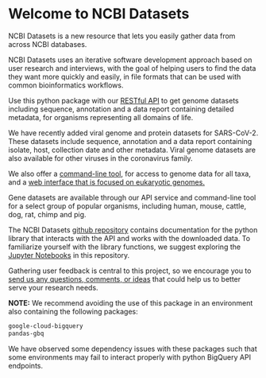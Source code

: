 # Welcome to NCBI Datasets

NCBI Datasets is a new resource that lets you easily gather data from across NCBI databases.

NCBI Datasets uses an iterative software development approach based on user research and interviews, with the goal of helping users to find the data they want more quickly and easily, in file formats that can be used with common bioinformatics workflows.

Use this python package with our [RESTful API](https://api.ncbi.nlm.nih.gov/datasets/v1alpha/) to get genome datasets including sequence, annotation and a data report containing detailed metadata, for organisms representing all domains of life.

We have recently added viral genome and protein datasets for SARS-CoV-2.
These datasets include sequence, annotation and a data report containing isolate, host, collection date and other metadata. Viral genome datasets are also available for other viruses in the coronavirus family.

We also offer a [command-line tool](https://www.ncbi.nlm.nih.gov/datasets/docs/command-line-start/), for access to genome data for all taxa, and a [web interface that is focused on eukaryotic genomes.](https://www.ncbi.nlm.nih.gov/datasets/)

Gene datasets are available through our API service and command-line tool for a select group of popular organisms, including human, mouse, cattle, dog, rat, chimp and pig.

The NCBI Datasets [github repository](https://github.com/ncbi/datasets/) contains documentation for the python library that interacts with the API and works with the downloaded data. To familiarize yourself with the library functions, we suggest exploring the [Jupyter Notebooks](https://github.com/ncbi/datasets/tree/master/examples/jupyter) in this repository.

Gathering user feedback is central to this project, so we encourage you to [send us any questions, comments, or ideas](mailto:info@ncbi.nlm.nih.gov) that could help us to better serve your research needs.

**NOTE:** We recommend avoiding the use of this package in an environment also containing the following packages:
```bash
google-cloud-bigquery
pandas-gbq
```
We have observed some dependency issues with these packages such that some environments may fail to interact properly with python BigQuery API endpoints.

